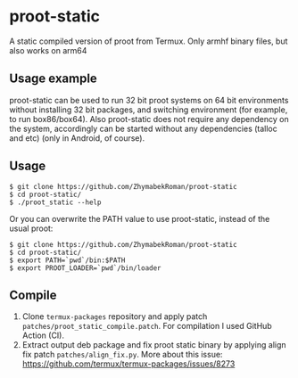 # proot-static
A static compiled version of proot from Termux. Only armhf binary files, but also works on arm64

## Usage example
proot-static can be used to run 32 bit proot systems on 64 bit environments without installing 32 bit packages, and switching environment (for example, to run box86/box64). Also proot-static does not require any dependency on the system, accordingly can be started without any dependencies (talloc and etc) (only in Android, of course).

## Usage
```
$ git clone https://github.com/ZhymabekRoman/proot-static
$ cd proot-static/
$ ./proot_static --help
```
Or you can overwrite the PATH value to use proot-static, instead of the usual proot:
```
$ git clone https://github.com/ZhymabekRoman/proot-static
$ cd proot-static/
$ export PATH=`pwd`/bin:$PATH
$ export PROOT_LOADER=`pwd`/bin/loader
```

## Compile
1. Clone `termux-packages` repository and apply patch `patches/proot_static_compile.patch`. For compilation I used GitHub Action (CI).
2. Extract output deb package and fix proot static binary by applying align fix patch `patches/align_fix.py`. More about this issue: https://github.com/termux/termux-packages/issues/8273
